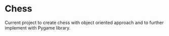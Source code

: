 # Chess
Current project to create chess with object oriented approach and to further implement with Pygame library.
